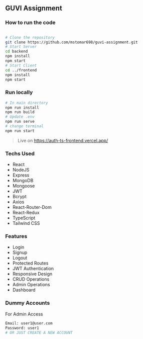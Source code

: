 ## GUVI Assignment

### How to run the code

```sh

# Clone the repository
git clone https://github.com/mstomar698/guvi-assignment.git
# Start Server
cd backend
npm install
npm start
# Start Client
cd ../frontend
npm install
npm start
```

### Run locally

```sh
# In main directory
npm run install
npm run build
# Update .env
npm run serve
# change terminal
npm run start
```
> Live on https://auth-ts-frontend.vercel.app/


### Techs Used

- React
- NodeJS
- Express
- MongoDB
- Mongoose
- JWT
- Bcrypt
- Axios
- React-Router-Dom
- React-Redux
- TypeScript
- Tailwind CSS

### Features

- Login
- Signup
- Logout
- Protected Routes
- JWT Authentication
- Responsive Design
- CRUD Operations
- Admin Operations
- Dashboard

### Dummy Accounts

For Admin Access

```sh
Email: user1@user.com
Password: user1
# OR JUST CREATE A NEW ACCOUNT
```

